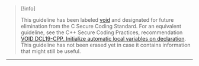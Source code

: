 > [!info]  
>
> This guideline has been labeled [void](https://wiki.sei.cmu.edu//confluence/label/seccode/void) and designated for future elimination from the C Secure Coding Standard. For an equivalent guideline, see the C++ Secure Coding Practices, recommendation [VOID DCL19-CPP. Initialize automatic local variables on declaration](https://wiki.sei.cmu.edu/confluence/display/cplusplus/VOID+DCL19-CPP.+Initialize+automatic+local+variables+on+declaration). This guideline has not been erased yet in case it contains information that might still be useful.

------------------------------------------------------------------------
[](https://www.securecoding.cert.org/confluence/display/seccode/VOID+Guarantee+that+array+indices+are+within+the+valid+range?showChildren=false&showComments=false) [](https://www.securecoding.cert.org/confluence/display/seccode/99.+The+Void?showChildren=false&showComments=false) [](https://www.securecoding.cert.org/confluence/display/seccode/VOID+Integer+Arithmetic+and+Conversion+functions?showChildren=false&showComments=false)
